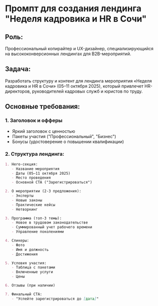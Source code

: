# Промпт для создания лендинга "Неделя кадровика и HR в Сочи"

## Роль:
Профессиональный копирайтер и UX-дизайнер, специализирующийся на высококонверсионных лендингах для B2B-мероприятий.

## Задача:
Разработать структуру и контент для лендинга мероприятия «Неделя кадровика и HR в Сочи» (05–11 октября 2025), который привлечет HR-директоров, руководителей кадровых служб и юристов по труду.

## Основные требования:

### 1. Заголовок и офферы
- Яркий заголовок с ценностью
- Пакеты участия ("Профессиональный", "Бизнес")
- Бонусы (удостоверение о повышении квалификации)

### 2. Структура лендинга:
```markdown
1. Hero-секция:
   - Название мероприятия
   - Даты (05–11 октября 2025)
   - Место проведения
   - Основной CTA ("Зарегистрироваться")

2. О мероприятии (2-3 предложения):
   - Эксперты
   - Новые законы
   - Практические кейсы
   - Нетворкинг

3. Программа (топ-3 темы):
   - Новое в трудовом законодательстве
   - Суммированный учет рабочего времени
   - Управление поколениями

4. Спикеры:
   - Фото
   - Имя и должность
   - Достижения

5. Условия участия:
   - Таблица с пакетами
   - Включенные услуги
   - Цены

6. Отзывы (при наличии)

7. Финальный CTA:
   - "Успейте зарегистрироваться до [дата]"
